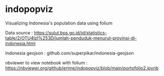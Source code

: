 # indopopviz
Visualizing Indonesia's population data using folium

Data source : 
https://sulut.bps.go.id/id/statistics-table/2/OTU4IzI%253D/jumlah-penduduk-menurut-provinsi-di-indonesia.html

Indonesia geojson : 
github.com/superpikar/indonesia-geojson

nbviewer to view notebook with folium : 
https://nbviewer.org/github/erlme/indopopviz/blob/main/portofolio2.ipynb
